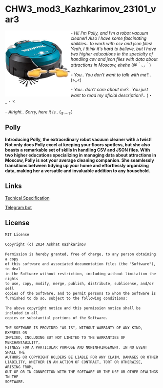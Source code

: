 # CHW3_mod3_Kazhkarimov_23101_var3

<img src="https://github.com/justcipunz/CHW3_mod3_Kazhkarimov_23101_var3/blob/master/pilesos.jpg" height="215" align="left">

*- Hi! I'm Polly, and I'm a robot vacuum cleaner! Also I have some fascinating abilities.. to work with csv and json files! Yeah, I think it's hard to believe, but I have two higher educations in the specialty of handling csv and json files with data about attractions in Moscow, ehehe* (＠＾◡＾)

*- You.. You don't want to talk with me?..*	(>_<)

*- You.. don't care about me?.. You just want to read my oficial description?..*	(・_・ヾ

*- Alright.. Sorry, here it is..* (╥﹏╥)

## Polly
**Introducing Polly, the extraordinary robot vacuum cleaner with a twist! Not only does Polly excel at keeping your floors spotless, but she also boasts a remarkable set of skills in handling CSV and JSON files. With two higher educations specializing in managing data about attractions in Moscow, Polly is not your average cleaning companion. She seamlessly transitions between tidying up your home and effortlessly organizing data, making her a versatile and invaluable addition to any household.**

## Links
[Techical Specification](https://drive.google.com/file/d/1XU6bPfs4jTLXaaJOFn28eJwOHnMQ1LiU/view)

[Telegram bot](https://t.me/attraction_analyser_bot)

## License
```
MIT License

Copyright (c) 2024 Askhat Kazhkarimov

Permission is hereby granted, free of charge, to any person obtaining a copy
of this software and associated documentation files (the "Software"), to deal
in the Software without restriction, including without limitation the rights
to use, copy, modify, merge, publish, distribute, sublicense, and/or sell
copies of the Software, and to permit persons to whom the Software is
furnished to do so, subject to the following conditions:

The above copyright notice and this permission notice shall be included in all
copies or substantial portions of the Software.

THE SOFTWARE IS PROVIDED "AS IS", WITHOUT WARRANTY OF ANY KIND, EXPRESS OR
IMPLIED, INCLUDING BUT NOT LIMITED TO THE WARRANTIES OF MERCHANTABILITY,
FITNESS FOR A PARTICULAR PURPOSE AND NONINFRINGEMENT. IN NO EVENT SHALL THE
AUTHORS OR COPYRIGHT HOLDERS BE LIABLE FOR ANY CLAIM, DAMAGES OR OTHER
LIABILITY, WHETHER IN AN ACTION OF CONTRACT, TORT OR OTHERWISE, ARISING FROM,
OUT OF OR IN CONNECTION WITH THE SOFTWARE OR THE USE OR OTHER DEALINGS IN THE
SOFTWARE.
```
